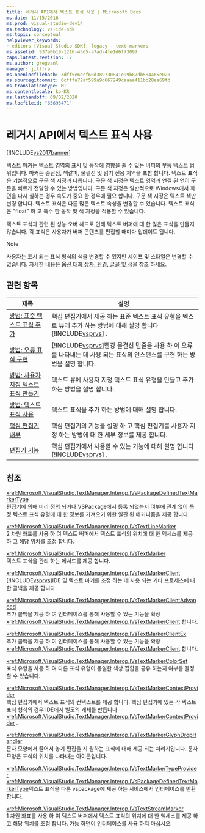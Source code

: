 ```yaml
---
title: 레거시 API에서 텍스트 표식 사용 | Microsoft Docs
ms.date: 11/15/2016
ms.prod: visual-studio-dev14
ms.technology: vs-ide-sdk
ms.topic: conceptual
helpviewer_keywords:
- editors [Visual Studio SDK], legacy - text markers
ms.assetid: 937a0b19-1216-45d5-a7ad-4fe1d6f73097
caps.latest.revision: 17
ms.author: gregvanl
manager: jillfra
ms.openlocfilehash: 3dff5e6ecf60d389730841e99b87db584465e020
ms.sourcegitcommit: 6cfffa72af599a9d667249caaaa411bb28ea69fd
ms.translationtype: MT
ms.contentlocale: ko-KR
ms.lasthandoff: 09/02/2020
ms.locfileid: "65695471"
---
```

# <a name="using-text-markers-with-the-legacy-api"></a>레거시 API에서 텍스트 표식 사용
[!INCLUDE[vs2017banner](../includes/vs2017banner.md)]

텍스트 마커는 텍스트 영역의 표시 및 동작에 영향을 줄 수 있는 버퍼의 부동 텍스트 범위입니다. 마커는 중단점, 책갈피, 물결선 및 읽기 전용 지역을 포함 합니다. 텍스트 표식은 기본적으로 구문 색 지정과 다릅니다. 구문 색 지정은 텍스트 영역과 연결 된 언어 구문을 빠르게 전달할 수 있는 방법입니다. 구문 색 지정은 일반적으로 Windows에서 화면을 다시 칠하는 경우 속도가 중요 한 경우에 필요 합니다. 구문 색 지정은 텍스트 색만 변경 합니다. 텍스트 표식은 다른 많은 텍스트 속성을 변경할 수 있습니다. 텍스트 표식은 "float" 하 고 특수 한 동작 및 색 지정을 적용할 수 있습니다.  
  
 텍스트 표식과 관련 된 성능 오버 헤드로 인해 텍스트 버퍼에 대 한 많은 표식을 만들지 않습니다. 각 표식은 사용자가 버퍼 콘텐츠를 편집할 때마다 업데이트 됩니다.  
  
> [!NOTE]
> 사용자는 표시 되는 표식 형식의 색을 변경할 수 있지만 셰이프 및 스타일은 변경할 수 없습니다. 자세한 내용은 [옵션 대화 상자, 환경, 글꼴 및 색](../ide/reference/fonts-and-colors-environment-options-dialog-box.md)을 참조 하세요.  
  
## <a name="related-topics"></a>관련 항목  
  
|제목|설명|  
|-----------|-----------------|  
|[방법: 표준 텍스트 표식 추가](../extensibility/how-to-add-standard-text-markers.md)|핵심 편집기에서 제공 하는 표준 텍스트 표식 유형을 텍스트 뷰에 추가 하는 방법에 대해 설명 합니다 [!INCLUDE[vsprvs](../includes/vsprvs-md.md)] .|  
|[방법: 오류 표식 구현](../extensibility/how-to-implement-error-markers.md)|[!INCLUDE[vsprvs](../includes/vsprvs-md.md)]빨강 물결선 밑줄을 사용 하 여 오류를 나타내는 데 사용 되는 표식의 인스턴스를 구현 하는 방법을 설명 합니다.|  
|[방법: 사용자 지정 텍스트 표식 만들기](../extensibility/how-to-create-custom-text-markers.md)|텍스트 뷰에 사용자 지정 텍스트 표식 유형을 만들고 추가 하는 방법을 설명 합니다.|  
|[방법: 텍스트 표식 사용](../extensibility/how-to-use-text-markers.md)|텍스트 표식을 추가 하는 방법에 대해 설명 합니다.|  
|[핵심 편집기 내부](../extensibility/inside-the-core-editor.md)|핵심 편집기의 기능을 설명 하 고 핵심 편집기를 사용자 지정 하는 방법에 대 한 세부 정보를 제공 합니다.|  
|[편집기 기능](https://msdn.microsoft.com/bdac940d-1f14-4019-a01f-fd0bb3dc7198)|핵심 편집기에서 사용할 수 있는 기능에 대해 설명 합니다 [!INCLUDE[vsprvs](../includes/vsprvs-md.md)] .|  
  
## <a name="reference"></a>참조  
 <xref:Microsoft.VisualStudio.TextManager.Interop.IVsPackageDefinedTextMarkerType>  
 편집기에 의해 미리 정의 되거나 VSPackage에서 등록 되었는지 여부에 관계 없이 특정 텍스트 표식 유형에 대 한 정보를 가져오기 위한 일관 된 메커니즘을 제공 합니다.  
  
 <xref:Microsoft.VisualStudio.TextManager.Interop.IVsTextLineMarker>  
 2 차원 좌표를 사용 하 여 텍스트 버퍼에서 텍스트 표식의 위치에 대 한 액세스를 제공 하 고 해당 위치를 조정 합니다.  
  
 <xref:Microsoft.VisualStudio.TextManager.Interop.IVsTextMarker>  
 텍스트 표식을 관리 하는 메서드를 제공 합니다.  
  
 <xref:Microsoft.VisualStudio.TextManager.Interop.IVsTextMarkerClient>  
 [!INCLUDE[vsprvs](../includes/vsprvs-md.md)]IDE 및 텍스트 마커를 조정 하는 데 사용 되는 기타 프로세스에 대 한 콜백을 제공 합니다.  
  
 <xref:Microsoft.VisualStudio.TextManager.Interop.IVsTextMarkerClientAdvanced>  
 추가 콜백을 제공 하 여 인터페이스를 통해 사용할 수 있는 기능을 확장 <xref:Microsoft.VisualStudio.TextManager.Interop.IVsTextMarkerClient> 합니다.  
  
 <xref:Microsoft.VisualStudio.TextManager.Interop.IVsTextMarkerClientEx>  
 추가 콜백을 제공 하 여 인터페이스를 통해 사용할 수 있는 기능을 확장 <xref:Microsoft.VisualStudio.TextManager.Interop.IVsTextMarkerClient> 합니다.  
  
 <xref:Microsoft.VisualStudio.TextManager.Interop.IVsTextMarkerColorSet>  
 표식 유형을 사용 하 여 다른 표식 유형이 동일한 색상 집합을 공유 하는지 여부를 결정할 수 있습니다.  
  
 <xref:Microsoft.VisualStudio.TextManager.Interop.IVsTextMarkerContextProvider>  
 핵심 편집기에서 텍스트 표식의 컨텍스트를 제공 합니다. 핵심 편집기에 있는 각 텍스트 표식 형식의 경우 IDE에서 별도의 개체를 만듭니다 <xref:Microsoft.VisualStudio.TextManager.Interop.IVsTextMarkerContextProvider> .  
  
 <xref:Microsoft.VisualStudio.TextManager.Interop.IVsTextMarkerGlyphDropHandler>  
 문자 모양에서 끌어서 놓기 편집을 지 원하는 표식에 대해 제공 되는 처리기입니다. 문자 모양은 표식의 위치를 나타내는 아이콘입니다.  
  
 <xref:Microsoft.VisualStudio.TextManager.Interop.IVsTextMarkerTypeProvider>  
 <xref:Microsoft.VisualStudio.TextManager.Interop.IVsPackageDefinedTextMarkerType>텍스트 표식을 다른 vspackage에 제공 하는 서비스에서 인터페이스를 반환 합니다.  
  
 <xref:Microsoft.VisualStudio.TextManager.Interop.IVsTextStreamMarker>  
 1 차원 좌표를 사용 하 여 텍스트 버퍼에서 텍스트 표식의 위치에 대 한 액세스를 제공 하 고 해당 위치를 조정 합니다. 가능 하면이 인터페이스를 사용 하지 마십시오.
